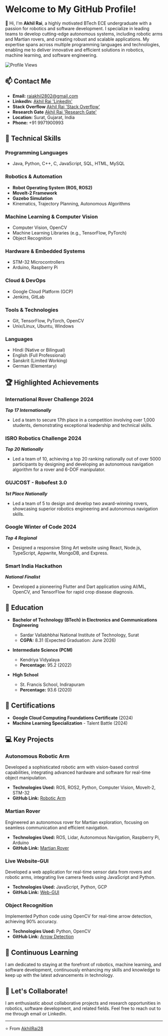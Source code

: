 # Welcome to My GitHub Profile!

👋 Hi, I'm **Akhil Rai**, a highly motivated BTech ECE undergraduate with a passion for robotics and software development. I specialize in leading teams to develop cutting-edge autonomous systems, including robotic arms and Martian rovers, and creating robust and scalable applications. My expertise spans across multiple programming languages and technologies, enabling me to deliver innovative and efficient solutions in robotics, machine learning, and software engineering.

![Profile Views](https://komarev.com/ghpvc/?username=AkhilRai28&style=flat-square&color=blue)

## 📫 Contact Me
- **Email:** [raiakhil2802@gmail.com](mailto:raiakhil2802@gmail.com)
- **LinkedIn:** [Akhil Rai 'LinkedIn'](https://www.linkedin.com/in/akhil-rai-10686928b/)
- **Stack Overflow** [Akhil Rai 'Stack Overflow'](https://stackoverflow.com/users/25370207/akhil)
- **Research Gate** [Akhil Rai 'Research Gate'](https://www.researchgate.net/profile/Akhil-Rai)
- **Location:** Surat, Gujarat, India
- **Phone:** +91 9971900993

## 🔧 Technical Skills

### Programming Languages
- Java, Python, C++, C, JavaScript, SQL, HTML, MySQL

### Robotics & Automation
- **Robot Operating System (ROS, ROS2)**
- **MoveIt-2 Framework**
- **Gazebo Simulation**
- Kinematics, Trajectory Planning, Autonomous Algorithms

### Machine Learning & Computer Vision
- Computer Vision, OpenCV
- Machine Learning Libraries (e.g., TensorFlow, PyTorch)
- Object Recognition

### Hardware & Embedded Systems
- STM-32 Microcontrollers
- Arduino, Raspberry Pi

### Cloud & DevOps
- Google Cloud Platform (GCP)
- Jenkins, GitLab

### Tools & Technologies
- Git, TensorFlow, PyTorch, OpenCV
- Unix/Linux, Ubuntu, Windows

### Languages
- Hindi (Native or Bilingual)
- English (Full Professional)
- Sanskrit (Limited Working)
- German (Elementary)

## 🏆 Highlighted Achievements

### **International Rover Challenge 2024**
**_Top 17 Internationally_**
- Led a team to secure 17th place in a competition involving over 1,000 students, demonstrating exceptional leadership and technical skills.

### **ISRO Robotics Challenge 2024**
**_Top 20 Nationally_**
- Led a team of 10, achieving a top 20 ranking nationally out of over 5000 participants by designing and developing an autonomous navigation algorithm for a rover and 6-DOF manipulator.

### **GUJCOST - Robofest 3.0**
**_1st Place Nationally_**
- Led a team of 5 to design and develop two award-winning rovers, showcasing superior robotics engineering and autonomous navigation skills.

### **Google Winter of Code 2024**
**_Top 4 Regional_**
- Designed a responsive Sting Art website using React, Node.js, TypeScript, Appwrite, MongoDB, and Express.

### **Smart India Hackathon**
**_National Finalist_**
- Developed a pioneering Flutter and Dart application using AI/ML, OpenCV, and TensorFlow for rapid crop disease diagnosis.

## 📘 Education

- **Bachelor of Technology (BTech) in Electronics and Communications Engineering**
  - Sardar Vallabhbhai National Institute of Technology, Surat
  - **CGPA:** 8.31 (Expected Graduation: June 2026)

- **Intermediate Science (PCM)**
  - Kendriya Vidyalaya
  - **Percentage:** 95.2 (2022)

- **High School**
  - St. Francis School, Indirapuram
  - **Percentage:** 93.6 (2020)

## 📜 Certifications

- **Google Cloud Computing Foundations Certificate** (2024)
- **Machine Learning Specialization** - Talent Battle (2024)

## 💻 Key Projects

### **Autonomous Robotic Arm**
Developed a sophisticated robotic arm with vision-based control capabilities, integrating advanced hardware and software for real-time object manipulation.
- **Technologies Used:** ROS, ROS2, Python, Computer Vision, MoveIt-2, STM-32
- **GitHub Link:** [Robotic Arm](https://github.com/AkhilRai28/Robotic-Arms)

### **Martian Rover**
Engineered an autonomous rover for Martian exploration, focusing on seamless communication and efficient navigation.
- **Technologies Used:** ROS, Lidar, Autonomous Navigation, Raspberry Pi, Arduino
- **GitHub Link:** [Martian Rover](https://github.com/AkhilRai28/Mars-Rover)

### **Live Website-GUI**
Developed a web application for real-time sensor data from rovers and robotic arms, integrating live camera feeds using JavaScript and Python.
- **Technologies Used:** JavaScript, Python, GCP
- **GitHub Link:** [Web-GUI](https://github.com/AkhilRai28/Web-GUI)

### **Object Recognition**
Implemented Python code using OpenCV for real-time arrow detection, achieving 90% accuracy.
- **Technologies Used:** Python, OpenCV
- **GitHub Link:** [Arrow Detection](https://github.com/AkhilRai28/Arrow-Detection)

## 🌱 Continuous Learning
I am dedicated to staying at the forefront of robotics, machine learning, and software development, continuously enhancing my skills and knowledge to keep up with the latest advancements in technology.

## 🤝 Let's Collaborate!
I am enthusiastic about collaborative projects and research opportunities in robotics, software development, and related fields. Feel free to reach out to me through email or LinkedIn.

---

⭐️ From [AkhilRai28](https://github.com/AkhilRai28)
